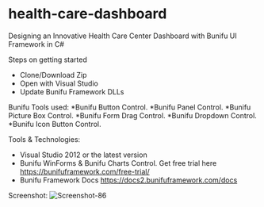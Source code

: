 # health-care-dashboard
Designing an Innovative Health Care Center Dashboard with Bunifu UI Framework in C# 

Steps on getting started
* Clone/Download Zip
* Open with Visual Studio 
* Update Bunifu Framework DLLs

Bunifu Tools used:
*Bunifu Button Control.
*Bunifu Panel Control.
*Bunifu Picture Box Control.
*Bunifu Form Drag Control.
*Bunifu Dropdown Control.
*Bunifu Icon Button Control.

Tools & Technologies:
* Visual Studio 2012 or the latest version
* Bunifu WinForms & Bunifu Charts Control. Get free trial here https://bunifuframework.com/free-trial/
* Bunifu Framework Docs https://docs2.bunifuframework.com/docs 

Screenshot:
![Screenshot-86](https://bunifuframework.com/wp-content/uploads/2023/11/Screenshot-86.png)